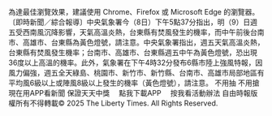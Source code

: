 為達最佳瀏覽效果，建議使用 Chrome、Firefox 或 Microsoft Edge 的瀏覽器。〔即時新聞／綜合報導〕中央氣象署今（8日）下午5點37分指出，明（9）日週五受西南風沉降影響，天氣高溫炎熱，台東縣有焚風發生的機率，而中午前後台南市、高雄市、台東縣為黃色燈號，請注意。中央氣象署指出，週五天氣高溫炎熱，台東縣有焚風發生機率；台南市、高雄市、台東縣週五中午為黃色燈號，恐出現36度以上高溫的機率。此外，氣象署在下午4時32分發布6縣市陸上強風特報，因風力偏強，週五全天綠島、桃園市、新竹市、新竹縣、台南市、高雄市局部地區有平均風6級以上或陣風8級以上發生的機率（黃色燈號），請注意。
    不用抽 不用搶 現在用APP看新聞 保證天天中獎　
    點我下載APP　
    按我看活動辦法
自由時報版權所有不得轉載© 2025 The Liberty Times. All Rights Reserved.